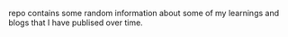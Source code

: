 repo contains some random information about some of my learnings and blogs that I have publised over time.
